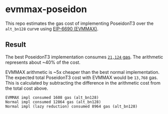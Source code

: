 # evmmax-poseidon

This repo estimates the gas cost of implementing PoseidonT3 over the `alt_bn128` curve using [EIP-6690 (EVMMAX)](https://eips.ethereum.org/EIPS/eip-6690).

## Result

The best PoseidonT3 implementation consumes [`21,124` gas](https://github.com/chancehudson/poseidon-solidity?tab=readme-ov-file#benchmark). The arithmetic represents about ~40% of the cost.

EVMMAX arithmetic is ~5x cheaper than the best normal implementation. The expected total PoseidonT3 cost with EVMMAX would be `13,768` gas. This is calculated by subtracting the difference in the arithmetic cost from the total cost above.

```
EVMMAX impl consumed 1608 gas (alt_bn128)
Normal impl consumed 12864 gas (alt_bn128)
Normal impl (lazy reduction) consumed 8964 gas (alt_bn128)
```

